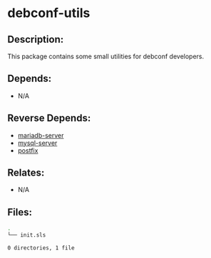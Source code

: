 # debconf-utils

## Description:

This package contains some small utilities for debconf developers.

## Depends:

  -  N/A

## Reverse Depends:

  -  [mariadb-server](salt/mariadb-server)
  -  [mysql-server](salt/mysql-server)
  -  [postfix](salt/postfix)

## Relates:

  -  N/A

## Files:

```bash
.
└── init.sls

0 directories, 1 file
```

